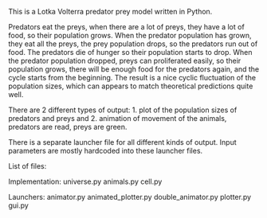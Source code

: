This is a Lotka Volterra predator prey model written in Python.

Predators eat the preys, when there are a lot of preys, they have a lot of food, so their population grows. When the predator population has grown, they eat all the preys, the prey population drops, so the predators run out of food. The predators die of hunger so their population starts to drop. When the predator population dropped, preys can proliferated easily, so their population grows, there will be enough food for the predators again, and the cycle starts from the beginning.
The result is a nice cyclic fluctuation of the population sizes, which can appears to match theoretical predictions quite well.

There are 2 different types of output: 1. plot of the population sizes of predators and preys and 2. animation of movement of the animals, predators are read, preys are green.

There is a separate launcher file for all different kinds of output. Input parameters are mostly hardcoded into these launcher files.

List of files:

Implementation:
universe.py
animals.py
cell.py

Launchers:
animator.py
animated_plotter.py
double_animator.py
plotter.py
gui.py
